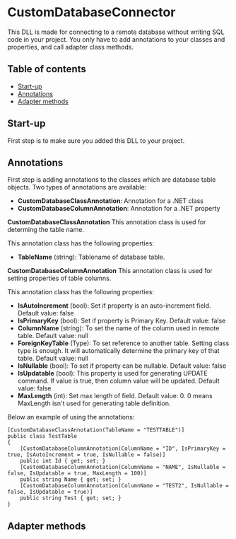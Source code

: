 # CustomDatabaseConnector
This DLL is made for connecting to a remote database without writing SQL code in your project.
You only have to add annotations to your classes and properties, and call adapter class methods. 

## Table of contents
* [Start-up](#startup)
* [Annotations](#annotations)
* [Adapter methods](#adapter-methods)

## Start-up
First step is to make sure you added this DLL to your project.

## Annotations 
First step is adding annotations to the classes which are database table objects. 
Two types of annotations are available:
* **CustomDatabaseClassAnnotation**: Annotation for a .NET class
* **CustomDatabaseColumnAnnotation**: Annotation for a .NET property

**CustomDatabaseClassAnnotation**
This annotation class is used for determing the table name. 

This annotation class has the following properties:
* **TableName** (string): Tablename of database table.

**CustomDatabaseColumnAnnotation**
This annotation class is used for setting properties of table columns.

This annotation class has the following properties:
* **IsAutoIncrement** (bool): Set if property is an auto-increment field. Default value: false
* **IsPrimaryKey** (bool): Set if property is Primary Key. Default value: false
* **ColumnName** (string): To set the name of the column used in remote table. Default value: null
* **ForeignKeyTable** (Type): To set reference to another table. Setting class type is enough. It will automatically determine the primary key of that table. Default value: null
* **IsNullable** (bool): To set if property can be nullable. Default value: false
* **IsUpdatable** (bool): This property is used for generating UPDATE command. If value is true, then column value will be updated. Default value: false
* **MaxLength** (int): Set max length of field. Default value: 0. 0 means MaxLength isn't used for generating table definition.

Below an example of using the annotations:

```
[CustomDatabaseClassAnnotation(TableName = "TESTTABLE")]
public class TestTable
{
	[CustomDatabaseColumnAnnotation(ColumnName = "ID", IsPrimaryKey = true, IsAutoIncrement = true, IsNullable = false)]
	public int Id { get; set; }
	[CustomDatabaseColumnAnnotation(ColumnName = "NAME", IsNullable = false, IsUpdatable = true, MaxLength = 100)]
	public string Name { get; set; }
	[CustomDatabaseColumnAnnotation(ColumnName = "TEST2", IsNullable = false, IsUpdatable = true)]
	public string Test { get; set; }
}
```

## Adapter methods


